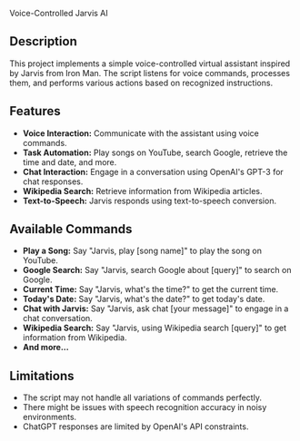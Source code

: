  Voice-Controlled Jarvis AI

## Description

This project implements a simple voice-controlled virtual assistant inspired by Jarvis from Iron Man. The script listens for voice commands, processes them,
and performs various actions based on recognized instructions.

## Features

- **Voice Interaction:** Communicate with the assistant using voice commands.
- **Task Automation:** Play songs on YouTube, search Google, retrieve the time and date, and more.
- **Chat Interaction:** Engage in a conversation using OpenAI's GPT-3 for chat responses.
- **Wikipedia Search:** Retrieve information from Wikipedia articles.
- **Text-to-Speech:** Jarvis responds using text-to-speech conversion.

## Available Commands

- **Play a Song:** Say "Jarvis, play [song name]" to play the song on YouTube.
- **Google Search:** Say "Jarvis, search Google about [query]" to search on Google.
- **Current Time:** Say "Jarvis, what's the time?" to get the current time.
- **Today's Date:** Say "Jarvis, what's the date?" to get today's date.
- **Chat with Jarvis:** Say "Jarvis, ask chat [your message]" to engage in a chat conversation.
- **Wikipedia Search:** Say "Jarvis, using Wikipedia search [query]" to get information from Wikipedia.
- **And more...**

## Limitations

- The script may not handle all variations of commands perfectly.
- There might be issues with speech recognition accuracy in noisy environments.
- ChatGPT responses are limited by OpenAI's API constraints.


